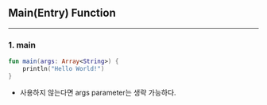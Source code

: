## Main(Entry) Function

---

### 1. main

```kotlin
fun main(args: Array<String>) {
    println("Hello World!")
}
```

* 사용하지 않는다면 args parameter는 생략 가능하다.
